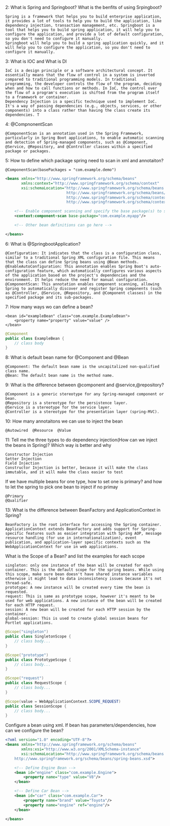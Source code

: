 2: What is Spring and Springboot? What is the benfits of using Srpingboot?
```text
Spring is a framework that helps you to build enterprise application, it provides a lot of tools to help you to build the application, like dependency injection, transaction management, etc. Springboot is a tool that helps you to build spring application, it will help you to configure the application, and provide a lot of default configuration, so you don't need to configure it manually.
Springboot will help you to build a spring application quickly, and it will help you to configure the application, so you don't need to configure it manually.
```

3:  What is IOC and What is DI
```text
IoC is a design principle or a software architectural concept. It essentially means that the flow of control in a system is inverted compared to traditional programming models. In traditional programming, the developer controls the flow of the program, deciding when and how to call functions or methods. In IoC, the control over the flow of a program's execution is shifted from the program itself to a framework or container. 
Dependency Injection is a specific technique used to implement IoC. It's a way of passing dependencies (e.g., objects, services, or other components) into a class rather than having the class create its dependencies. T
```

4: @CompnonentScan
```text
@ComponentScan is an annotation used in the Spring Framework, particularly in Spring Boot applications, to enable automatic scanning and detection of Spring-managed components, such as @Component, @Service, @Repository, and @Controller classes within a specified package or packages. 
```

5:  How to define which package spring need to scan in xml and annotaiton?
```text
@ComponentScan(basePackages = "com.example.demo")
```

```xml
<beans xmlns="http://www.springframework.org/schema/beans"
       xmlns:context="http://www.springframework.org/schema/context"
       xsi:schemaLocation="http://www.springframework.org/schema/beans
                           http://www.springframework.org/schema/beans/spring-beans.xsd
                           http://www.springframework.org/schema/context
                           http://www.springframework.org/schema/context/spring-context.xsd">

    <!-- Enable component scanning and specify the base package(s) to scan -->
    <context:component-scan base-package="com.example.myapp"/>

    <!-- Other bean definitions can go here -->

</beans>
```

6: What is  @SpringbootApplication?
```text
@Configuration: It indicates that the class is a configuration class, similar to a traditional Spring XML configuration file. This means that the class can define Spring beans using @Bean methods.
@EnableAutoConfiguration: This annotation enables Spring Boot's auto-configuration feature, which automatically configures various aspects of the application based on the project's dependencies and the environment. It helps reduce the need for manual configuration.
@ComponentScan: This annotation enables component scanning, allowing Spring to automatically discover and register Spring components (such as @Controller, @Service, @Repository, and @Component classes) in the specified package and its sub-packages.
```

7: How many ways wo can define a bean?
```text
<bean id="exampleBean" class="com.example.ExampleBean">
    <property name="property" value="value" />
</bean>
```
```java
@Component
public class ExampleBean {
    // class body
}
```

8: What is default bean name for  @Component and  @Bean
```text
@Component: The default bean name is the uncapitalized non-qualified class name.
@Bean: The default bean name is the method name.
```
9: What is the difference between  @component and  @service,@repository?
```text
@Component is a generic stereotype for any Spring-managed component or bean.
@Repository is a stereotype for the persistence layer.
@Service is a stereotype for the service layer.
@Controller is a stereotype for the presentation layer (spring-MVC).
```

10:  How many annotaitons we can use to inject the bean
```text
@Autowired  @Resource  @Value
```

11: Tell me the three types to do dependency injection(How can we inject the beans
in Spring)? Which way is better and why
```text
Constructor Injection
Setter Injection
Field Injection
Constructor Injection is better, because it will make the class immutable, and it will make the class easier to test
```
If we have multiple beans for one type, how to set one is primary? and how to let
the spring to pick one bean to inject if no primay
```text
@Primary
@Qualifier
```

13: What is the difference between BeanFactory and ApplicationContext in Spring?
```text
BeanFactory is the root interface for accessing the Spring container. ApplicationContext extends BeanFactory and adds support for Spring-specific features such as easier integration with Spring AOP, message resource handling (for use in internationalization), event publication, and application-layer specific contexts such as the WebApplicationContext for use in web applications.
```

What is the Scope of a Bean?  and list the examples for each scope
```text
singleton: only one instance of the bean will be created for each container. This is the default scope for the spring beans. While using this scope, make sure bean doesn't have shared instance variables otherwise it might lead to data inconsistency issues because it's not thread-safe.
prototype: A new instance will be created every time the bean is requested.
request: This is same as prototype scope, however it's meant to be used for web applications. A new instance of the bean will be created for each HTTP request.
session: A new bean will be created for each HTTP session by the container.
global-session: This is used to create global session beans for Portlet applications.
```

```java
@Scope("singleton")
public class SingletonScope {
    // class body...
}
```

```java
@Scope("prototype")
public class PrototypeScope {
    // class body...
}
```

```java
@Scope("request")
public class RequestScope {
    // class body...
}
```

```java
@Scope(value = WebApplicationContext.SCOPE_REQUEST)
public class SessionScope {
    // class body...
}
```

Configure a bean using xml. If bean has parameters/dependencies, how can we
configure the bean?
```xml
<?xml version="1.0" encoding="UTF-8"?>
<beans xmlns="http://www.springframework.org/schema/beans"
       xmlns:xsi="http://www.w3.org/2001/XMLSchema-instance"
       xsi:schemaLocation="http://www.springframework.org/schema/beans
    http://www.springframework.org/schema/beans/spring-beans.xsd">

    <!-- Define Engine Bean -->
    <bean id="engine" class="com.example.Engine">
        <property name="type" value="V8"/>
    </bean>

    <!-- Define Car Bean -->
    <bean id="car" class="com.example.Car">
        <property name="brand" value="Toyota"/>
        <property name="engine" ref="engine"/>
    </bean>

</beans>
```



